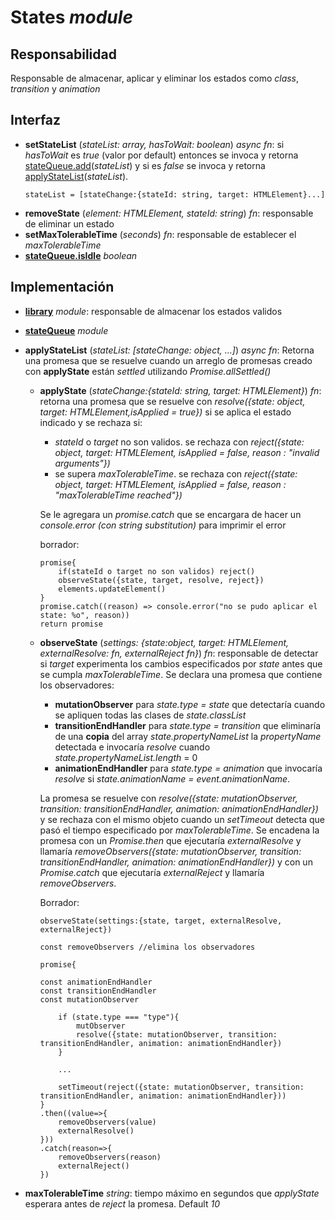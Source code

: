 # States _module_

## Responsabilidad

Responsable de almacenar, aplicar y eliminar los estados como _class_, _transition_ y _animation_

## Interfaz

-   **setStateList** (_stateList: array, hasToWait: boolean_) _async fn_: si _hasToWait_ es _true_ (valor por default) entonces se invoca y retorna [stateQueue.add](./states/stateQueue.md#interfaz)(_stateList_) y si es _false_ se invoca y retorna [applyStateList](#implementación)(_stateList_).
    ```
    stateList = [stateChange:{stateId: string, target: HTMLElement}...]
    ```
-   **removeState** (_element: HTMLElement, stateId: string_) _fn_: responsable de eliminar un estado
-   **setMaxTolerableTime** (_seconds_) _fn_: responsable de establecer el _maxTolerableTime_
-   [**stateQueue.isIdle**](./states/stateQueue.md#interfaz) _boolean_

## Implementación

-   [**library**](./states/library.md) _module_: responsable de almacenar los estados validos
-   **[stateQueue](./states/stateQueue.md)** _module_
-   **applyStateList** (_stateList: [stateChange: object, ...]_) _async fn_: Retorna una promesa que se resuelve cuando un arreglo de promesas creado con **applyState** están _settled_ utilizando _Promise.allSettled()_

    -   **applyState** (_stateChange:{stateId: string, target: HTMLElement}_) _fn_: retorna una promesa que se resuelve con _resolve({state: object, target: HTMLElement,isApplied = true})_ si se aplica el estado indicado y se rechaza si:

        -   _stateId_ o _target_ no son validos. se rechaza con _reject({state: object, target: HTMLElement, isApplied = false, reason : "invalid arguments"})_
        -   se supera _maxTolerableTime_. se rechaza con _reject({state: object, target: HTMLElement, isApplied = false, reason : "maxTolerableTime reached"})_

        Se le agregara un _promise.catch_ que se encargara de hacer un _console.error (con string substitution)_ para imprimir el error

        borrador:

        ```
        promise{
            if(stateId o target no son validos) reject()
            observeState({state, target, resolve, reject})
            elements.updateElement()
        }
        promise.catch((reason) => console.error("no se pudo aplicar el state: %o", reason))
        return promise
        ```

    -   **observeState** (_settings: {state:object, target: HTMLElement, externalResolve: fn, externalReject fn}_) _fn_: responsable de detectar si _target_ experimenta los cambios especificados por _state_ antes que se cumpla _maxTolerableTime_. Se declara una promesa que contiene los observadores:

        -   **mutationObserver** para _state.type = state_ que detectaría cuando se apliquen todas las clases de _state.classList_
        -   **transitionEndHandler** para _state.type = transition_ que eliminaría de una **copia** del array _state.propertyNameList_ la _propertyName_ detectada e invocaría _resolve_ cuando _state.propertyNameList.length_ = 0
        -   **animationEndHandler** para _state.type = animation_ que invocaría _resolve_ si _state.animationName = event.animationName_.

        La promesa se resuelve con _resolve({state: mutationObserver, transition: transitionEndHandler, animation: animationEndHandler})_ y se rechaza con el mismo objeto cuando un _setTimeout_ detecta que pasó el tiempo especificado por _maxTolerableTime_. Se encadena la promesa con un _Promise.then_ que ejecutaría _externalResolve_ y llamaría _removeObservers({state: mutationObserver, transition: transitionEndHandler, animation: animationEndHandler})_ y con un _Promise.catch_ que ejecutaría _externalReject_ y llamaría _removeObservers_.

        Borrador:

        ```
        observeState(settings:{state, target, externalResolve, externalReject})

        const removeObservers //elimina los observadores

        promise{

        const animationEndHandler
        const transitionEndHandler
        const mutationObserver

            if (state.type === "type"){
                mutObserver
                resolve({state: mutationObserver, transition: transitionEndHandler, animation: animationEndHandler})
            }

            ...

            setTimeout(reject({state: mutationObserver, transition: transitionEndHandler, animation: animationEndHandler}))
        }
        .then((value=>{
            removeObservers(value)
            externalResolve()
        }))
        .catch(reason=>{
            removeObservers(reason)
            externalReject()
        })

        ```

-   **maxTolerableTime** _string_: tiempo máximo en segundos que _applyState_ esperara antes de _reject_ la promesa. Default _10_
